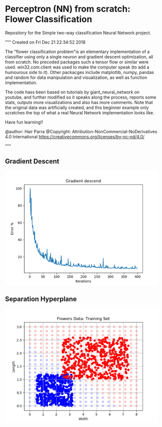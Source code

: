 # Perceptron (NN) from scratch: Flower Classification

Repository for the Simple two-way classification Neural Network project. 

"""
Created on Fri Dec 21 22:34:52 2018

The "flower classification problem"is an elementary implementation of a classifier
using only a single neuron and gradient descent optimization, all from scratch. 
No precoded packages such a tensor flow or similar were used. 
win32.com.client was used to make the computer speak (to add a humourous side to it). 
Other packacges include matplotlib, numpy, pandas and random for data manipulation 
and visualization, as well as function implementation. 

The code hass been based on tutorials by giant_neural_network 
on youtube, and further modified so it speaks along the process, reports some stats, 
outputs more visualizations and also has more comments. 
Note that the original data was artificially created, and this beginner example only 
scratches the top of what a real Neural Network implementation looks like. 

Have fun learning!! 

@author: Hair Parra
@Copyright: Attribution-NonCommercial-NoDerivatives 4.0 International
            https://creativecommons.org/licenses/by-nc-nd/4.0/

"""

## Gradient Descent
![](figs/Gradient_Descent_error.png)

## Separation Hyperplane
![](figs/Separation_hyperplane.png)
